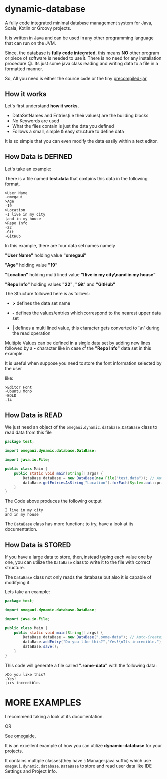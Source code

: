 # dynamic-database

A fully code integrated minimal database management system for Java, Scala, Kotlin or Groovy projects.

It is written in Java and can be used in any other programming language that can run on the JVM.

Since, the database is **fully code integrated**,
this means **NO** other program or piece of software is needed to use it.
There is no need for any installation procedure 😉.
Its just some java class reading and writing data to a file in a formatted manner.

So, All you need is either the source code or the tiny [precompiled-jar](https://raw.githubusercontent.com/omegaui/dynamic-database/master/bin/dynamic-database.jar)

## How it works

Let's first understand **how it works**,

- DataSetNames and Entries(i.e their values) are the building blocks
- No Keywords are used
- What the files contain is just the data you defined
- Follows a small, simple & easy structure to define data

It is so simple that you can even modify the data easily within a text editor.


## How Data is DEFINED

Let's take an example:

There is a file named **test.data**
that contains this data in the following format,
```ignorelang
>User Name
-omegaui
>Age
-19
>Location
-I live in my city
|and in my house
>Repo Info
-22
-Git
-GitHub
``` 

In this example, there are four data set names namely

**"User Name"** holding value **"omegaui"**

**"Age"** holding value **"19"**

**"Location"** holding multi lined value **"I live in my city\nand in my house"** 

**"Repo Info"** holding values **"22"**, **"Git"** and **"GitHub"**

The Structure followed here is as follows:

- **>** defines the data set name

- **-** defines the values/entries which correspond to the nearest upper data set

- **|** defines a multi lined value, this character gets converted to '\n' during the read operation

Multiple Values can be defined in a single data set by adding new lines followed by a **-** character 
like in case of the **"Repo Info"** data set in this example.

It is useful when suppose you need to store the font information selected by the user

like:

```ignorelang
>Editor Font
-Ubuntu Mono
-BOLD
-14
```

## How Data is READ

We just need an object of the `omegaui.dynamic.database.DataBase` class
to read data from this file

```java
package test;

import omegaui.dynamic.database.DataBase;

import java.io.File;

public class Main {
    public static void main(String[] args) {
        DataBase dataBase = new DataBase(new File("test.data")); // Auto-Reads the DataBase
        dataBase.getEntriesAsString("Location").forEach(System.out::println);
    }
}
```

The Code above produces the following output

```ignorelang
I live in my city
and in my house
```

The `DataBase` class has more functions to try, have a look at its documentation.

## How Data is STORED

If you have a large data to store, then, instead typing each value one by one, you can utilize the `DataBase` class to write it to the file with correct structure.

The `DataBase` class not only reads the database but also it is capable of modifying it.

Lets take an example:

```java
package test;

import omegaui.dynamic.database.DataBase;

import java.io.File;

public class Main {
    public static void main(String[] args) {
        DataBase dataBase = new DataBase(".some-data"); // Auto-Creates the file if it does n't already exists!
        dataBase.addEntry("Do you like this?","Yes!\nIts incredible.");
        dataBase.save();
    }
}
```

This code will generate a file called **".some-data"** with the following data:
```ignorelang
>Do you like this?
-Yes!
|Its incredible.

```

# MORE EXAMPLES

I recommend taking a look at its documentation.

OR

See [omegaide](https://www.github.com/omegaui/omegaide),

It is an excellent example of how you can utilize **dynamic-database** for your projects.

It contains multiple classes(they have a Manager.java suffix) which use `omegaui.dynamic.database.DataBase` to store and read user data like IDE Settings and Project Info. 
